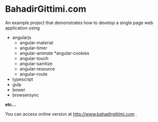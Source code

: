 # BahadirGittimi.com
An example project that demonstrates how to develop a single page web application using

* angularjs
	* angular-material
	* angular-timer
	* angular-animate
	*angular-cookies
	* angular-touch
	* angular-sanitize
	* angular-resource
	* angular-route
* typescript
* gulp
* bower
* browsersync

**etc…**

You can access online version at http://www.bahadirgittimi.com .